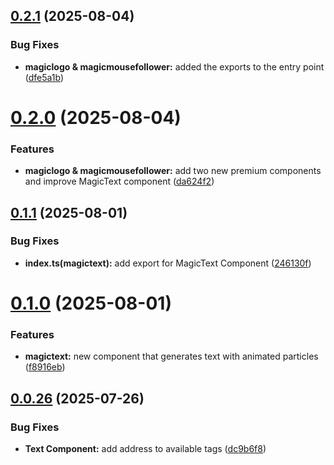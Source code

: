 ## [0.2.1](https://github.com/araldev/v12-ui/compare/v0.2.0...v0.2.1) (2025-08-04)


### Bug Fixes

* **magiclogo & magicmousefollower:** added the exports to the entry point ([dfe5a1b](https://github.com/araldev/v12-ui/commit/dfe5a1bd64a3488d430f720504a56bfc53870e98))

# [0.2.0](https://github.com/araldev/v12-ui/compare/v0.1.1...v0.2.0) (2025-08-04)


### Features

* **magiclogo & magicmousefollower:** add two new premium components and improve MagicText component ([da624f2](https://github.com/araldev/v12-ui/commit/da624f28b576e5fb1c7956a9d965319402dd4c37))

## [0.1.1](https://github.com/araldev/v12-ui/compare/v0.1.0...v0.1.1) (2025-08-01)


### Bug Fixes

* **index.ts(magictext):** add export for MagicText Component ([246130f](https://github.com/araldev/v12-ui/commit/246130fbac7e1974571ce3710e65dd45e7b1625d))

# [0.1.0](https://github.com/araldev/v12-ui/compare/v0.0.26...v0.1.0) (2025-08-01)


### Features

* **magictext:** new component that generates text with animated particles ([f8916eb](https://github.com/araldev/v12-ui/commit/f8916eb0ab31aed9ee8b6e5e0916909ebef0e60c))

## [0.0.26](https://github.com/araldev/v12-ui/compare/v0.0.25...v0.0.26) (2025-07-26)


### Bug Fixes

* **Text Component:** add address to available tags ([dc9b6f8](https://github.com/araldev/v12-ui/commit/dc9b6f8ed7cb195ed59620edcef5426884f898a7))
